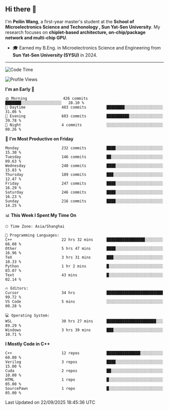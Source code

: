 ## Hi there 👋

I'm **Peilin Wang**, a first-year master's student at the **School of Microelectronics Science and Techonology , Sun Yat-Sen University**. My research focuses on **chiplet-based architecture, on-chip/package network and multi-chip GPU**.

- 🎓 Earned my B.Eng. in Microelectronics Science and Engineering from **Sun Yat-Sen University (SYSU)** in 2024.

---

<!--START_SECTION:waka-->
![Code Time](http://img.shields.io/badge/Code%20Time-202%20hrs%2029%20mins-blue)

![Profile Views](http://img.shields.io/badge/Profile%20Views-24-blue)

**I'm an Early 🐤** 

```text
🌞 Morning                426 commits         ███████░░░░░░░░░░░░░░░░░░   28.10 % 
🌆 Daytime                483 commits         ████████░░░░░░░░░░░░░░░░░   31.86 % 
🌃 Evening                603 commits         ██████████░░░░░░░░░░░░░░░   39.78 % 
🌙 Night                  4 commits           ░░░░░░░░░░░░░░░░░░░░░░░░░   00.26 % 
```
📅 **I'm Most Productive on Friday** 

```text
Monday                   232 commits         ████░░░░░░░░░░░░░░░░░░░░░   15.30 % 
Tuesday                  146 commits         ██░░░░░░░░░░░░░░░░░░░░░░░   09.63 % 
Wednesday                240 commits         ████░░░░░░░░░░░░░░░░░░░░░   15.83 % 
Thursday                 189 commits         ███░░░░░░░░░░░░░░░░░░░░░░   12.47 % 
Friday                   247 commits         ████░░░░░░░░░░░░░░░░░░░░░   16.29 % 
Saturday                 246 commits         ████░░░░░░░░░░░░░░░░░░░░░   16.23 % 
Sunday                   216 commits         ████░░░░░░░░░░░░░░░░░░░░░   14.25 % 
```


📊 **This Week I Spent My Time On** 

```text
🕑︎ Time Zone: Asia/Shanghai

💬 Programming Languages: 
C++                      22 hrs 32 mins      █████████████████░░░░░░░░   66.08 % 
Other                    5 hrs 47 mins       ████░░░░░░░░░░░░░░░░░░░░░   16.96 % 
TeX                      3 hrs 31 mins       ███░░░░░░░░░░░░░░░░░░░░░░   10.33 % 
Python                   1 hr 2 mins         █░░░░░░░░░░░░░░░░░░░░░░░░   03.07 % 
Text                     43 mins             █░░░░░░░░░░░░░░░░░░░░░░░░   02.14 % 

🔥 Editors: 
Cursor                   34 hrs              █████████████████████████   99.72 % 
VS Code                  5 mins              ░░░░░░░░░░░░░░░░░░░░░░░░░   00.28 % 

💻 Operating System: 
WSL                      30 hrs 27 mins      ██████████████████████░░░   89.29 % 
Windows                  3 hrs 39 mins       ███░░░░░░░░░░░░░░░░░░░░░░   10.71 % 
```

**I Mostly Code in C++** 

```text
C++                      12 repos            ███████████████░░░░░░░░░░   60.00 % 
Verilog                  3 repos             ████░░░░░░░░░░░░░░░░░░░░░   15.00 % 
Cuda                     2 repos             ██░░░░░░░░░░░░░░░░░░░░░░░   10.00 % 
HTML                     1 repo              █░░░░░░░░░░░░░░░░░░░░░░░░   05.00 % 
SourcePawn               1 repo              █░░░░░░░░░░░░░░░░░░░░░░░░   05.00 % 
```




 Last Updated on 22/09/2025 18:45:36 UTC
<!--END_SECTION:waka-->
